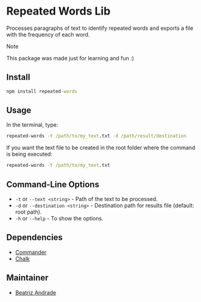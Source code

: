 # Repeated Words Lib

Processes paragraphs of text to identify repeated words and exports a file with the frequency of each word.

> [!NOTE]
> This package was made just for learning and fun :)

## Install

``` cmd
npm install repeated-words
```

## Usage

In the terminal, type:

``` cmd
repeated-words -t /path/to/my_text.txt -d /path/result/destination
```

If you want the text file to be created in the root folder where the command is being executed:

``` cmd
repeated-words -t /path/to/my_text.txt
```

## Command-Line Options

- `-t` or `--text <string>` - Path of the text to be processed.
- `-d` or `--destination <string>` - Destination path for results file (default: root path).
- `-h` or `--help` - To show the options.

## Dependencies

- [Commander](https://github.com/tj/commander.js)
- [Chalk](https://github.com/chalk/chalk)

## Maintainer

- [Beatriz Andrade](https://github.com/betatrix)

